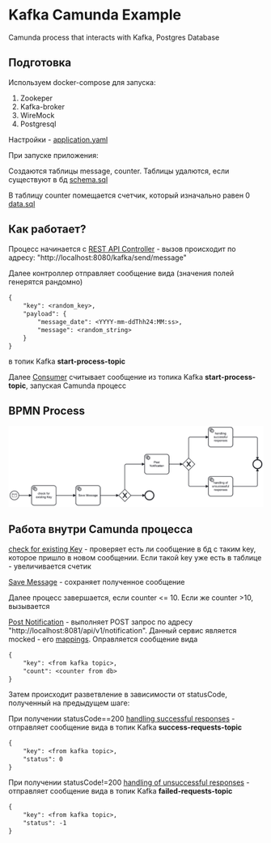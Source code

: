 # Kafka Camunda Example
Camunda process that interacts with Kafka, Postgres Database

## Подготовка

Используем docker-compose для запуска:
1. Zookeper
2. Kafka-broker
3. WireMock 
4. Postgresql

Настройки - [application.yaml](src/main/resources/application.yaml) 

При запуске приложения: 

Создаются таблицы message, counter. Таблицы удалются, если существуют в бд [schema.sql](src/main/resources/schema.sql)

В таблицу counter помещается счетчик, который изначально равен 0 [data.sql](src/main/resources/.data.sql)

## Как работает?

Процесс начинается с [REST API Controller](src/main/java/ru/dmitry/springboot_camunda_kafka/controller/MessageController.java) - вызов происходит по адресу: "http://localhost:8080/kafka/send/message"

Далее контроллер отправляет сообщение вида (значения полей генерятся рандомно)

```
{
	"key": <random_key>,
	"payload": {
		"message_date": <YYYY-mm-ddThh24:MM:ss>,
		"message": <random_string>
	}
}
```

в топик Kafka **start-process-topic** 

Далее [Consumer](src/main/java/ru/dmitry/springboot_camunda_kafka/consumer/MessageConsumer.java) считывает сообщение из топика Kafka **start-process-topic**, запуская Camunda процесс

## BPMN Process
![BPMN Process](src/main/resources/process.png)

## Работа внутри Camunda процесса 
[check for existing Key](src/main/java/ru/dmitry/springboot_camunda_kafka/delegate/CheckEntityExistsDelegate.java) - проверяет есть ли сообщение в бд с таким key, которое пришло в новом сообщении. Если такой key уже есть в таблице - увеличивается счетик 

[Save Message](src/main/java/ru/dmitry/springboot_camunda_kafka/delegate/SaveMessageDelegate.java) - сохраняет полученное сообщение 

Далее процесс завершается, если counter <= 10. Если же counter >10, вызывается 

[Post Notification](src/main/java/ru/dmitry/springboot_camunda_kafka/delegate/PostNotificationDelegate.java) - выполняет POST запрос по адресу "http://localhost:8081/api/v1/notification". Данный сервис является mocked - его [mappings](src/main/resources/stubs). Оправляется сообщение вида

```
{
	"key": <from kafka topic>,
	"сount": <counter from db>
}
```

Затем происходит разветвление в зависимости от statusCode, полученный на предыдущем шаге: 

При получении statusCode==200 [handling successful responses](src/main/java/ru/dmitry/springboot_camunda_kafka/delegate/SuccessRequestsDelegate.java) - отправляет сообщение вида в топик Kafka **success-requests-topic**

```
{
	"key": <from kafka topic>,
	"status": 0
}
```

При получении statusCode!=200 [handling of unsuccessful responses](src/main/java/ru/dmitry/springboot_camunda_kafka/delegate/FailedRequestsDelegate.java) - отправляет сообщение вида в топик Kafka **failed-requests-topic**

```
{
	"key": <from kafka topic>,
	"status": -1
}
```
